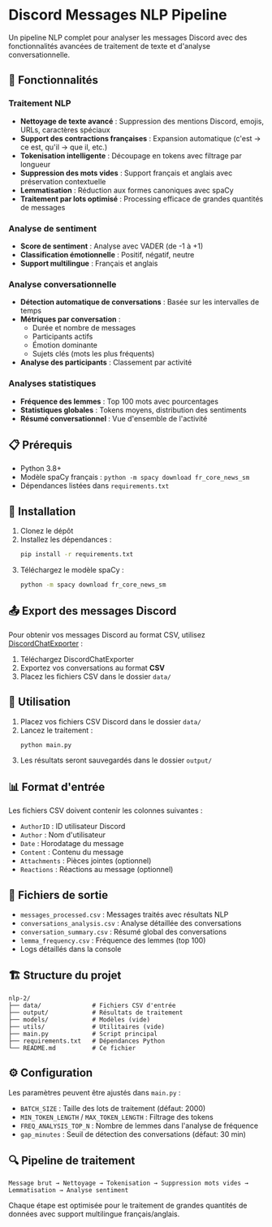 # Discord Messages NLP Pipeline

Un pipeline NLP complet pour analyser les messages Discord avec des fonctionnalités avancées de traitement de texte et d'analyse conversationnelle.

## 🎯 Fonctionnalités

### Traitement NLP
- **Nettoyage de texte avancé** : Suppression des mentions Discord, emojis, URLs, caractères spéciaux
- **Support des contractions françaises** : Expansion automatique (c'est → ce est, qu'il → que il, etc.)
- **Tokenisation intelligente** : Découpage en tokens avec filtrage par longueur
- **Suppression des mots vides** : Support français et anglais avec préservation contextuelle
- **Lemmatisation** : Réduction aux formes canoniques avec spaCy
- **Traitement par lots optimisé** : Processing efficace de grandes quantités de messages

### Analyse de sentiment
- **Score de sentiment** : Analyse avec VADER (de -1 à +1)
- **Classification émotionnelle** : Positif, négatif, neutre
- **Support multilingue** : Français et anglais

### Analyse conversationnelle
- **Détection automatique de conversations** : Basée sur les intervalles de temps
- **Métriques par conversation** :
  - Durée et nombre de messages
  - Participants actifs
  - Émotion dominante
  - Sujets clés (mots les plus fréquents)
- **Analyse des participants** : Classement par activité

### Analyses statistiques
- **Fréquence des lemmes** : Top 100 mots avec pourcentages
- **Statistiques globales** : Tokens moyens, distribution des sentiments
- **Résumé conversationnel** : Vue d'ensemble de l'activité

## 📋 Prérequis

- Python 3.8+
- Modèle spaCy français : `python -m spacy download fr_core_news_sm`
- Dépendances listées dans `requirements.txt`

## 🚀 Installation

1. Clonez le dépôt
2. Installez les dépendances :
   ```bash
   pip install -r requirements.txt
   ```
3. Téléchargez le modèle spaCy :
   ```bash
   python -m spacy download fr_core_news_sm
   ```

## 📤 Export des messages Discord

Pour obtenir vos messages Discord au format CSV, utilisez [DiscordChatExporter](https://github.com/Tyrrrz/DiscordChatExporter) :

1. Téléchargez DiscordChatExporter
2. Exportez vos conversations au format **CSV**
3. Placez les fichiers CSV dans le dossier `data/`

## 🔧 Utilisation

1. Placez vos fichiers CSV Discord dans le dossier `data/`
2. Lancez le traitement :
   ```bash
   python main.py
   ```
3. Les résultats seront sauvegardés dans le dossier `output/`

## 📊 Format d'entrée

Les fichiers CSV doivent contenir les colonnes suivantes :
- `AuthorID` : ID utilisateur Discord
- `Author` : Nom d'utilisateur
- `Date` : Horodatage du message
- `Content` : Contenu du message
- `Attachments` : Pièces jointes (optionnel)
- `Reactions` : Réactions au message (optionnel)

## 📁 Fichiers de sortie

- `messages_processed.csv` : Messages traités avec résultats NLP
- `conversations_analysis.csv` : Analyse détaillée des conversations
- `conversation_summary.csv` : Résumé global des conversations
- `lemma_frequency.csv` : Fréquence des lemmes (top 100)
- Logs détaillés dans la console

## 🏗️ Structure du projet

```
nlp-2/
├── data/              # Fichiers CSV d'entrée
├── output/            # Résultats de traitement
├── models/            # Modèles (vide)
├── utils/             # Utilitaires (vide)
├── main.py            # Script principal
├── requirements.txt   # Dépendances Python
└── README.md          # Ce fichier
```

## ⚙️ Configuration

Les paramètres peuvent être ajustés dans `main.py` :
- `BATCH_SIZE` : Taille des lots de traitement (défaut: 2000)
- `MIN_TOKEN_LENGTH` / `MAX_TOKEN_LENGTH` : Filtrage des tokens
- `FREQ_ANALYSIS_TOP_N` : Nombre de lemmes dans l'analyse de fréquence
- `gap_minutes` : Seuil de détection des conversations (défaut: 30 min)

## 🔍 Pipeline de traitement

```
Message brut → Nettoyage → Tokenisation → Suppression mots vides → Lemmatisation → Analyse sentiment
```

Chaque étape est optimisée pour le traitement de grandes quantités de données avec support multilingue français/anglais.
